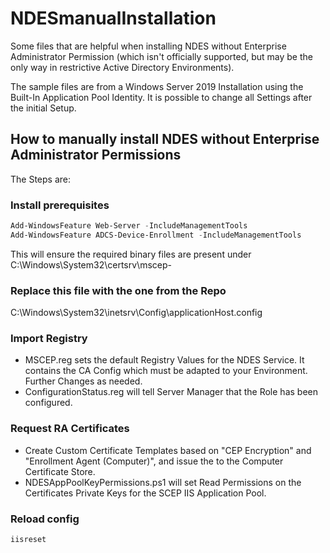 # NDESmanualInstallation

Some files that are helpful when installing NDES without Enterprise Administrator Permission (which isn't officially supported, but may be the only way in restrictive Active Directory Environments).

The sample files are from a Windows Server 2019 Installation using the Built-In Application Pool Identity. It is possible to change all Settings after the initial Setup.

## How to manually install NDES without Enterprise Administrator Permissions

The Steps are:

### Install prerequisites

```powershell
Add-WindowsFeature Web-Server -IncludeManagementTools
Add-WindowsFeature ADCS-Device-Enrollment -IncludeManagementTools
```

This will ensure the required binary files are present under C:\Windows\System32\certsrv\mscep-

### Replace this file with the one from the Repo

C:\Windows\System32\inetsrv\Config\applicationHost.config

### Import Registry

- MSCEP.reg sets the default Registry Values for the NDES Service. It contains the CA Config which must be adapted to your Environment. Further Changes as needed.
- ConfigurationStatus.reg will tell Server Manager that the Role has been configured.

### Request RA Certificates

- Create Custom Certificate Templates based on "CEP Encryption" and "Enrollment Agent (Computer)", and issue the to the Computer Certificate Store.
- NDESAppPoolKeyPermissions.ps1 will set Read Permissions on the Certificates Private Keys for the SCEP IIS Application Pool.

### Reload config

```cmd
iisreset
```
